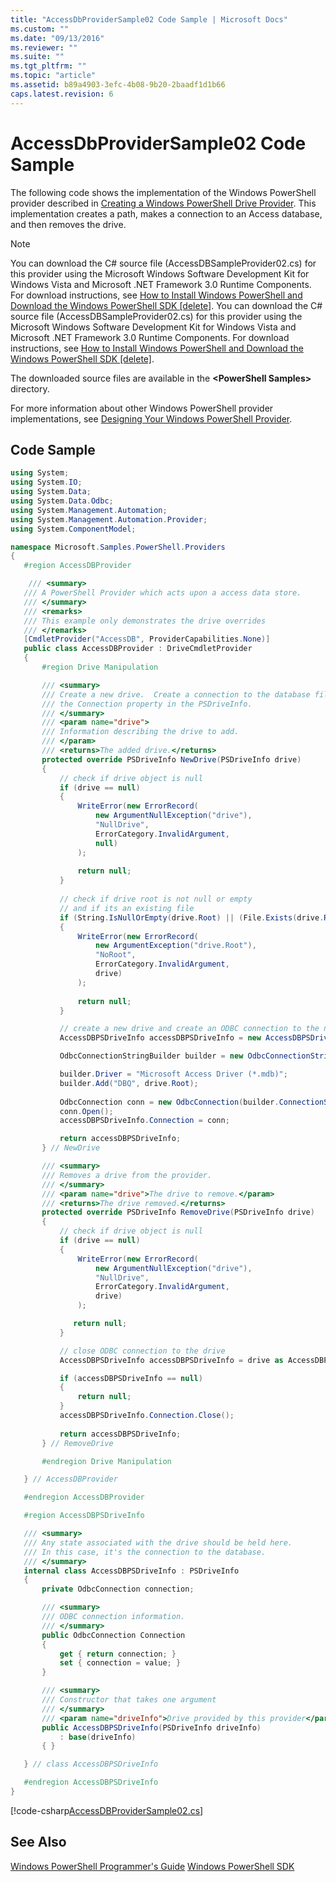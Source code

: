 ```yaml
---
title: "AccessDbProviderSample02 Code Sample | Microsoft Docs"
ms.custom: ""
ms.date: "09/13/2016"
ms.reviewer: ""
ms.suite: ""
ms.tgt_pltfrm: ""
ms.topic: "article"
ms.assetid: b89a4903-3efc-4b08-9b20-2baadf1d1b66
caps.latest.revision: 6
---
```

# AccessDbProviderSample02 Code Sample
The following code shows the implementation of the Windows PowerShell provider described in [Creating a Windows PowerShell Drive Provider](./creating-a-windows-powershell-drive-provider.md). This implementation creates a path, makes a connection to an Access database, and then removes the drive.

> [!NOTE]
>  You can download the C# source file (AccessDBSampleProvider02.cs) for this provider using the Microsoft Windows Software Development Kit for Windows Vista and Microsoft .NET Framework 3.0 Runtime Components. For download instructions, see [How to Install Windows PowerShell and Download the Windows PowerShell SDK &#91;delete&#93;](http://msdn.microsoft.com/en-us/3ef7402e-fc80-432d-aaf7-c4a43fc09e68).
>  You can download the C# source file (AccessDBSampleProvider02.cs) for this provider using the Microsoft Windows Software Development Kit for Windows Vista and Microsoft .NET Framework 3.0 Runtime Components. For download instructions, see [How to Install Windows PowerShell and Download the Windows PowerShell SDK &#91;delete&#93;](http://msdn.microsoft.com/en-us/3ef7402e-fc80-432d-aaf7-c4a43fc09e68).
>
>  The downloaded source files are available in the **\<PowerShell Samples>** directory.
>
>  For more information about other Windows PowerShell provider implementations, see [Designing Your Windows PowerShell Provider](./designing-your-windows-powershell-provider.md).

## Code Sample

```csharp
using System;
using System.IO;
using System.Data;
using System.Data.Odbc;
using System.Management.Automation;
using System.Management.Automation.Provider;
using System.ComponentModel;

namespace Microsoft.Samples.PowerShell.Providers
{
   #region AccessDBProvider

    /// <summary>
   /// A PowerShell Provider which acts upon a access data store.
   /// </summary>
   /// <remarks>
   /// This example only demonstrates the drive overrides
   /// </remarks>
   [CmdletProvider("AccessDB", ProviderCapabilities.None)]
   public class AccessDBProvider : DriveCmdletProvider
   {
       #region Drive Manipulation

       /// <summary>
       /// Create a new drive.  Create a connection to the database file and set
       /// the Connection property in the PSDriveInfo.
       /// </summary>
       /// <param name="drive">
       /// Information describing the drive to add.
       /// </param>
       /// <returns>The added drive.</returns>
       protected override PSDriveInfo NewDrive(PSDriveInfo drive)
       {
           // check if drive object is null
           if (drive == null)
           {
               WriteError(new ErrorRecord(
                   new ArgumentNullException("drive"), 
                   "NullDrive",
                   ErrorCategory.InvalidArgument, 
                   null)
               );
            
               return null;
           }
        
           // check if drive root is not null or empty
           // and if its an existing file
           if (String.IsNullOrEmpty(drive.Root) || (File.Exists(drive.Root) == false))
           {
               WriteError(new ErrorRecord(
                   new ArgumentException("drive.Root"), 
                   "NoRoot",
                   ErrorCategory.InvalidArgument, 
                   drive)
               );
 
               return null;
           }

           // create a new drive and create an ODBC connection to the new drive
           AccessDBPSDriveInfo accessDBPSDriveInfo = new AccessDBPSDriveInfo(drive);

           OdbcConnectionStringBuilder builder = new OdbcConnectionStringBuilder();

           builder.Driver = "Microsoft Access Driver (*.mdb)";
           builder.Add("DBQ", drive.Root);
          
           OdbcConnection conn = new OdbcConnection(builder.ConnectionString);
           conn.Open();
           accessDBPSDriveInfo.Connection = conn;

           return accessDBPSDriveInfo;
       } // NewDrive

       /// <summary>
       /// Removes a drive from the provider.
       /// </summary>
       /// <param name="drive">The drive to remove.</param>
       /// <returns>The drive removed.</returns>
       protected override PSDriveInfo RemoveDrive(PSDriveInfo drive)
       {
           // check if drive object is null
           if (drive == null)
           {
               WriteError(new ErrorRecord(
                   new ArgumentNullException("drive"), 
                   "NullDrive",
                   ErrorCategory.InvalidArgument, 
                   drive)
               );

              return null;
           }

           // close ODBC connection to the drive
           AccessDBPSDriveInfo accessDBPSDriveInfo = drive as AccessDBPSDriveInfo;

           if (accessDBPSDriveInfo == null)
           {
               return null;
           }
           accessDBPSDriveInfo.Connection.Close();
         
           return accessDBPSDriveInfo;
       } // RemoveDrive

       #endregion Drive Manipulation

   } // AccessDBProvider

   #endregion AccessDBProvider

   #region AccessDBPSDriveInfo

   /// <summary>
   /// Any state associated with the drive should be held here.
   /// In this case, it's the connection to the database.
   /// </summary>
   internal class AccessDBPSDriveInfo : PSDriveInfo
   {
       private OdbcConnection connection;

       /// <summary>
       /// ODBC connection information.
       /// </summary>
       public OdbcConnection Connection
       {
           get { return connection; }
           set { connection = value; }
       }

       /// <summary>
       /// Constructor that takes one argument
       /// </summary>
       /// <param name="driveInfo">Drive provided by this provider</param>
       public AccessDBPSDriveInfo(PSDriveInfo driveInfo)
           : base(driveInfo)
       { }

   } // class AccessDBPSDriveInfo

   #endregion AccessDBPSDriveInfo
}
```

[!code-csharp[AccessDBProviderSample02.cs](../../powershell-sdk-samples/SDK-2.0/csharp/AccessDBProviderSample02/AccessDBProviderSample02.cs#L11-L154 "AccessDBProviderSample02.cs")]


## See Also
 [Windows PowerShell Programmer's Guide](./windows-powershell-programmer-s-guide.md)
 [Windows PowerShell SDK](../windows-powershell-reference.md)
